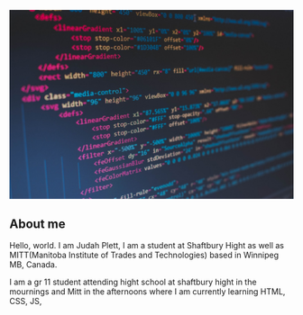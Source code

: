 ![code](img/code.jpg "code")

## About me

Hello, world. I am Judah Plett, I am a student at Shaftbury Hight as well as
MITT(Manitoba Institute of Trades and Technologies) based in Winnipeg MB, Canada.

I am a gr 11 student attending hight school at shaftbury hight in the mournings and Mitt
in the afternoons where I am currently learning HTML, CSS, JS, 
